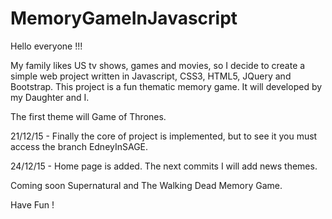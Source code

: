 # MemoryGameInJavascript

Hello everyone !!!

My family likes US tv shows, games and movies, so I decide to create a simple web project written in Javascript, CSS3, HTML5, JQuery and Bootstrap.
This project is a fun thematic memory game. It will developed by my Daughter and I.

The first theme will Game of Thrones. 

21/12/15 - Finally the core of project is implemented, but to see it you must access the branch EdneyInSAGE.

24/12/15 - Home page is added. The next commits I will add news themes.

Coming soon Supernatural and The Walking Dead Memory Game.

Have Fun !
